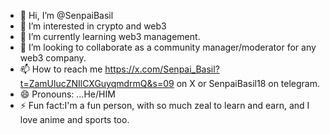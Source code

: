 - 👋 Hi, I’m @SenpaiBasil
- 👀 I’m interested in crypto and web3
- 🌱 I’m currently learning web3 management.
- 💞️ I’m looking to collaborate as a community manager/moderator for any web3  company.
- 📫 How to reach me https://x.com/Senpai_Basil?t=ZamUlucZNIlCXGuyqmdrmQ&s=09 on X or SenpaiBasil18 on telegram.
- 😄 Pronouns: ...He/HIM
- ⚡ Fun fact:I'm a fun person, with so much zeal to learn and earn, and I love anime and sports too. 

<!---
SenpaiBasil/SenpaiBasil is a ✨ special ✨ repository because its `README.md` (this file) appears on your GitHub profile.
You can click the Preview link to take a look at your changes.
--->
